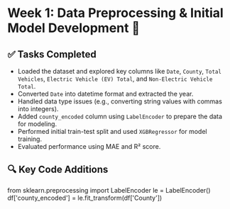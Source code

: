 # Week 1: Data Preprocessing & Initial Model Development 🧪

## ✅ Tasks Completed

- Loaded the dataset and explored key columns like `Date`, `County`, `Total Vehicles`, `Electric Vehicle (EV) Total`, and `Non-Electric Vehicle Total`.
- Converted `Date` into datetime format and extracted the year.
- Handled data type issues (e.g., converting string values with commas into integers).
- Added `county_encoded` column using `LabelEncoder` to prepare the data for modeling.
- Performed initial train-test split and used `XGBRegressor` for model training.
- Evaluated performance using MAE and R² score.

## 🔍 Key Code Additions

from sklearn.preprocessing import LabelEncoder
le = LabelEncoder()
df['county_encoded'] = le.fit_transform(df['County'])
